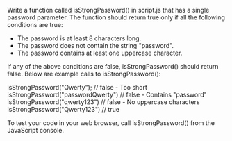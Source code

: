 ﻿Write a function called isStrongPassword() in script.js that has a single password parameter. The function should return true only if all the following conditions are true:

- The password is at least 8 characters long.
- The password does not contain the string "password".
- The password contains at least one uppercase character.

If any of the above conditions are false, isStrongPassword() should return false. Below are example calls to isStrongPassword(): 

isStrongPassword("Qwerty");         // false - Too short isStrongPassword("passwordQwerty")  // false - Contains "password" isStrongPassword("qwerty123")       // false - No uppercase characters isStrongPassword("Qwerty123")       // true 

To test your code in your web browser, call isStrongPassword() from the JavaScript console. 
